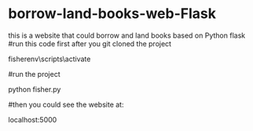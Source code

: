 # borrow-land-books-web-Flask
this is a website that could borrow and land books based on Python flask
#run this code first after you git cloned the project

fisherenv\scripts\activate

#run the project

python fisher.py

#then you could see the website at:

localhost:5000
